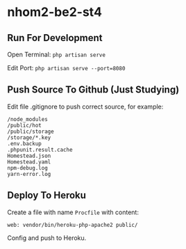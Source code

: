 # nhom2-be2-st4

## Run For Development
Open Terminal: `php artisan serve`

Edit Port: `php artisan serve --port=8080`

## Push Source To Github (Just Studying)
Edit file .gitignore to push correct source, for example:

```
/node_modules
/public/hot
/public/storage
/storage/*.key
.env.backup
.phpunit.result.cache
Homestead.json
Homestead.yaml
npm-debug.log
yarn-error.log
```

## Deploy To Heroku
Create a file with name `Procfile` with content:

``` web: vendor/bin/heroku-php-apache2 public/ ```

Config and push to Heroku.
